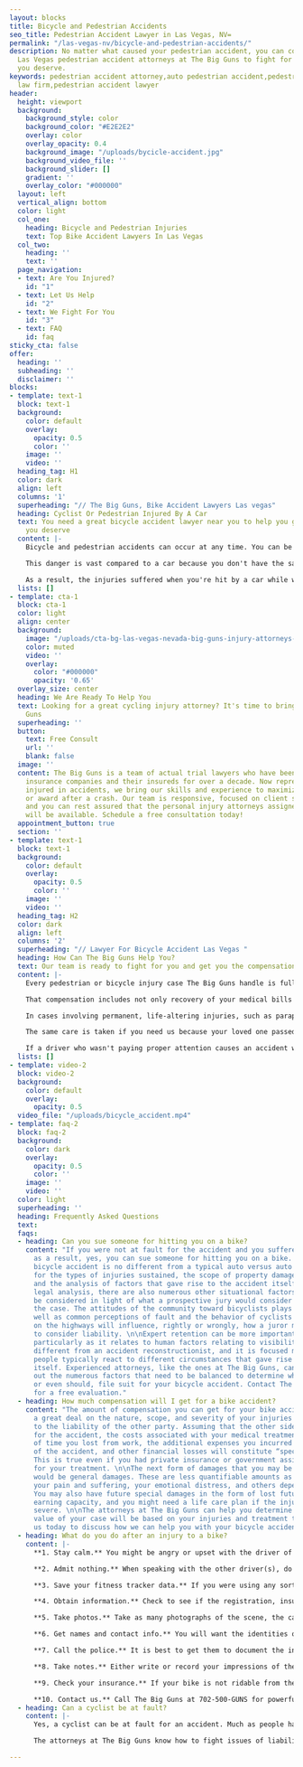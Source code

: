 ```yaml
---
layout: blocks
title: Bicycle and Pedestrian Accidents
seo_title: Pedestrian Accident Lawyer in Las Vegas, NV=
permalink: "/las-vegas-nv/bicycle-and-pedestrian-accidents/"
description: No matter what caused your pedestrian accident, you can count on the
  Las Vegas pedestrian accident attorneys at The Big Guns to fight for the compensation
  you deserve.
keywords: pedestrian accident attorney,auto pedestrian accident,pedestrian accident
  law firm,pedestrian accident lawyer
header:
  height: viewport
  background:
    background_style: color
    background_color: "#E2E2E2"
    overlay: color
    overlay_opacity: 0.4
    background_image: "/uploads/bycicle-accident.jpg"
    background_video_file: ''
    background_slider: []
    gradient: ''
    overlay_color: "#000000"
  layout: left
  vertical_align: bottom
  color: light
  col_one:
    heading: Bicycle and Pedestrian Injuries
    text: Top Bike Accident Lawyers In Las Vegas
  col_two:
    heading: ''
    text: ''
  page_navigation:
  - text: Are You Injured?
    id: "1"
  - text: Let Us Help
    id: "2"
  - text: We Fight For You
    id: "3"
  - text: FAQ
    id: faq
sticky_cta: false
offer:
  heading: ''
  subheading: ''
  disclaimer: ''
blocks:
- template: text-1
  block: text-1
  background:
    color: default
    overlay:
      opacity: 0.5
      color: ''
    image: ''
    video: ''
  heading_tag: H1
  color: dark
  align: left
  columns: '1'
  superheading: "// The Big Guns, Bike Accident Lawyers Las vegas"
  heading: Cyclist Or Pedestrian Injured By A Car
  text: You need a great bicycle accident lawyer near you to help you get the compensation
    you deserve
  content: |-
    Bicycle and pedestrian accidents can occur at any time. You can be crossing the street to catch a bus, trying to maneuver your way through a traffic jam, or simply minding your own business in the bike lane of a busy road. All it takes is one distracted person, in a hurry, or not paying enough attention to make sure their path is clear before they hit you with that big metal box they're driving.

    This danger is vast compared to a car because you don't have the same protective cage around you, and you're smaller and harder to see. Let's face it – distracted drivers are an increasing problem on the road these days, and practically every interaction with a car is nerve-wracking. As a pedestrian, you don't wear protective gear, and even a world-class bicycle helmet can only do so much when your life is forever changed by an accident.

    As a result, the injuries suffered when you're hit by a car while walking or riding a bike are more severe – even catastrophic – when compared to those from an automobile accident. Anyone hit by a car knows they were lucky if they escaped with only bruises and road rash. Many suffer broken bones, dislocated joints, or spinal and head injuries. These injuries can lead to months or years of pain that require extensive rehab, injections, or surgery. Even after all this, the pain often never seems to go away entirely. Some injuries can result in paralysis and even death, leaving your loved ones without the companionship and support they need from you. If you have experienced a personal injury bicycle accident, you need The Big Guns. Call us for a free no-obligation consultation.
  lists: []
- template: cta-1
  block: cta-1
  color: light
  align: center
  background:
    image: "/uploads/cta-bg-las-vegas-nevada-big-guns-injury-attorneys-we-care.jpg"
    color: muted
    video: ''
    overlay:
      color: "#000000"
      opacity: '0.65'
  overlay_size: center
  heading: We Are Ready To Help You
  text: Looking for a great cycling injury attorney? It's time to bring out The Big
    Guns
  superheading: ''
  button:
    text: Free Consult
    url: ''
    blank: false
  image: ''
  content: The Big Guns is a team of actual trial lawyers who have been representing
    insurance companies and their insureds for over a decade. Now representing people
    injured in accidents, we bring our skills and experience to maximize your settlement
    or award after a crash. Our team is responsive, focused on client satisfaction,
    and you can rest assured that the personal injury attorneys assigned to your case
    will be available. Schedule a free consultation today!
  appointment_button: true
  section: ''
- template: text-1
  block: text-1
  background:
    color: default
    overlay:
      opacity: 0.5
      color: ''
    image: ''
    video: ''
  heading_tag: H2
  color: dark
  align: left
  columns: '2'
  superheading: "// Lawyer For Bicycle Accident Las Vegas "
  heading: How Can The Big Guns Help You?
  text: Our team is ready to fight for you and get you the compensation you deserve
  content: |-
    Every pedestrian or bicycle injury case The Big Guns handle is fully prepared so that the present and future needs of the injured are considered medically and financially. From the beginning, we fully assess each case and consult as needed with medical experts chosen for their ability to analyze and persuasively document their findings with respect to liability and damages that will arise in your case. We consult recognized experts tailored to each case, including healthcare, medicine, life care planning, and economics to maximize your compensation.

    That compensation includes not only recovery of your medical bills for necessary treatment, but also for your pain and suffering and lost wages. "Pain and suffering" is more than just physical pain and also includes impacts on your daily activities, such as sports, hobbies, physical activities, and social life. In certain circumstances, your spouse or other loved ones can also receive compensation because you cannot be there for them in the way they deserve.

    In cases involving permanent, life-altering injuries, such as paraplegia (lower-limb paralysis) or quadriplegia (full paralysis), from a spinal injury, The Big Guns utilize established healthcare cost data that lists known fees associated with current and future nursing care and other medical care, including the cost of wheelchairs, medical equipment, and necessary changes to your home or vehicle. A physiatrist, a physical rehabilitative expert, works with a life care planner to identify and address your physical, medical, and day-to-day needs and prepare individualized plans to help you achieve a level of future independence and a meaningful quality of life. The Big Guns frequently retain an economist to analyze and quantify the loss of income, earning capacity, and loss of enjoyment of life. The economist also analyzes medical costs associated with the life care plan and prepares a report that accounts for rising medical costs, interest, and inflation. This prepares one of our experienced trial attorneys to present all of the damage issues to you and the jury in clear and understandable terms.

    The same care is taken if you need us because your loved one passed away from the negligence of another while walking or riding a bicycle. We will work with you to translate the unbearable pain you're feeling from this loss into words a jury can empathize with. There is nothing that can bring your loved one back, but you should not have to live the rest of your life without the financial support they should have been there to give you.

    If a driver who wasn't paying proper attention causes an accident with you or a loved one, put The Big Guns in your arsenal and get the money you deserve. Remember, you will not pay anything until you are signing a check from the other side.
  lists: []
- template: video-2
  block: video-2
  background:
    color: default
    overlay:
      opacity: 0.5
  video_file: "/uploads/bicycle_accident.mp4"
- template: faq-2
  block: faq-2
  background:
    color: dark
    overlay:
      opacity: 0.5
      color: ''
    image: ''
    video: ''
  color: light
  superheading: ''
  heading: Frequently Asked Questions
  text: 
  faqs:
  - heading: Can you sue someone for hitting you on a bike?
    content: "If you were not at fault for the accident and you suffered injuries
      as a result, yes, you can sue someone for hitting you on a bike. An auto versus
      bicycle accident is no different from a typical auto versus auto accident save
      for the types of injuries sustained, the scope of property damage incurred,
      and the analysis of factors that gave rise to the accident itself. Beyond the
      legal analysis, there are also numerous other situational factors that should
      be considered in light of what a prospective jury would consider when hearing
      the case. The attitudes of the community toward bicyclists plays a role, as
      well as common perceptions of fault and the behavior of cyclists and motorists
      on the highways will influence, rightly or wrongly, how a juror may be predisposed
      to consider liability. \n\nExpert retention can be more important than usual,
      particularly as it relates to human factors relating to visibility. This is
      different from an accident reconstructionist, and it is focused more on how
      people typically react to different circumstances that gave rise to the accident
      itself. Experienced attorneys, like the ones at The Big Guns, can help figure
      out the numerous factors that need to be balanced to determine whether you can,
      or even should, file suit for your bicycle accident. Contact The Big Guns today
      for a free evaluation."
  - heading: How much compensation will I get for a bike accident?
    content: "The amount of compensation you can get for your bike accident depends
      a great deal on the nature, scope, and severity of your injuries in relation
      to the liability of the other party. Assuming that the other side is at fault
      for the accident, the costs associated with your medical treatment, the amount
      of time you lost from work, the additional expenses you incurred as a result
      of the accident, and other financial losses will constitute “special damages.”
      This is true even if you had private insurance or government assistance in paying
      for your treatment. \n\nThe next form of damages that you may be able to collect
      would be general damages. These are less quantifiable amounts as they pay for
      your pain and suffering, your emotional distress, and others depending on circumstances.
      You may also have future special damages in the form of lost future wages or
      earning capacity, and you might need a life care plan if the injuries are particularly
      severe. \n\nThe attorneys at The Big Guns can help you determine what the likely
      value of your case will be based on your injuries and treatment to date. Contact
      us today to discuss how we can help you with your bicycle accident."
  - heading: What do you do after an injury to a bike?
    content: |-
      **1. Stay calm.** You might be angry or upset with the driver of the auto that hit your bicycle, but do not lose your cool.

      **2. Admit nothing.** When speaking with the other driver(s), do not admit fault and do not make any statements about whether you are injured. People are often filled with adrenaline after an accident, and pain from the encounter may only set in hours after the event. Let the other side talk, and later take note of what they said.

      **3. Save your fitness tracker data.** If you were using any sort of fitness tracker that also included mapping and other telemetry from your cycling, save the data immediately. This can help to reconstruct speed, direction, and possibly even the exact time and place of impact from the accident later.

      **4. Obtain information.** Check to see if the registration, insurance, and names all match from the motorists’ information. If not, ask for clarification as to relationships.

      **5. Take photos.** Take as many photographs of the scene, the car(s), your bicycle, and any nearby landmarks before any of them are moved. If the car had to be moved to allow you to get out, that is obviously a priority. Just take the photos where possible, or call a family member or friend to the scene to take the pictures for you. Save them to a location off of your phone after the accident so that they will not be lost, such as with Dropbox, OneDrive, Box, or iCloud. Be sure to get photos of the license plate, any debris on the ground from the accident, and pictures of all of the involved vehicles together in the same picture to show them relative to each other.

      **6. Get names and contact info.** You will want the identities of any witnesses at the scene, including contact information. Also, be sure to note how many people were in each car.

      **7. Call the police.** It is best to get them to document the incident where possible. Sometimes they will not respond to accident calls. If this happens, be sure to later turn in a report to the responsible police department with the information you need.

      **8. Take notes.** Either write or record your impressions of the incident, including your observations regarding the other driver’s sobriety, their use of a phone, the facts as you recall them, and the like. This will help you later in remembering the details of what happened. A voice recorder or a note program on your smartphone, like Google Keep, Microsoft OneNote, Evernote, and others can help if you brought it on your ride.

      **9. Check your insurance.** If your bike is not ridable from the scene, check your insurance policy to see if you have roadside assistance available.

      **10. Contact us.** Call The Big Guns at 702-500-GUNS for powerful, aggressive representation for your bicycle accident.
  - heading: Can a cyclist be at fault?
    content: |-
      Yes, a cyclist can be at fault for an accident. Much as people have mistaken notions that pedestrians always have the right of way, bicyclists are not exempt from following traffic laws and common sense when riding their bicycles along with motor vehicle traffic. Nevada law follows a “modified comparative negligence” standard, which means that a party more than fifty percent at fault for an accident cannot recover damages for the same. When determining the percentage of liability is a close call, you can be sure that the other driver’s liability insurance company (or your own, if you made a claim for uninsured motorist liability from the accident) will do its best to present evidence to make it appear that you were more at fault.

      The attorneys at The Big Guns know how to fight issues of liability in bicycle accidents, having done so many times over the decades. Though the facts of each case are unique, there are common patterns of attack that good quality defense counsel and insurers will employ to mitigate their own exposure to loss. We know them because we have used them, time and again. And we know how to defeat them. Contact us today for a free consultation.

---
```

